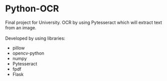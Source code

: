 # Python-OCR
Final project for University. OCR by using Pytesseract which will extract text from an image. <br /> <br />
Developed by using libraries:
- pillow
- opencv-python
- numpy
- Pytesseract
- fpdf
- Flask
